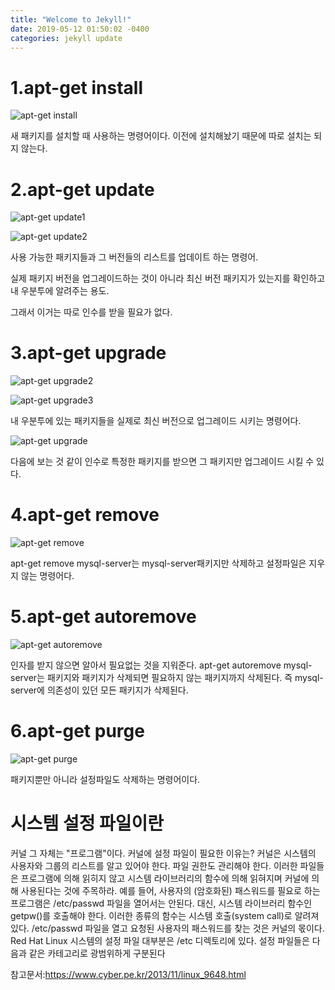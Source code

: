 ```yaml
---
title: "Welcome to Jekyll!"
date: 2019-05-12 01:50:02 -0400
categories: jekyll update
---
```

# 1.apt-get install

![apt-get install](https://user-images.githubusercontent.com/49421197/57180228-90e23c80-6ec1-11e9-986d-62171872e84b.png)

새 패키지를 설치할 때 사용하는 명령어이다. 이전에 설치해놨기 때문에 따로 설치는 되지 않는다.

# 2.apt-get update
![apt-get update1](https://user-images.githubusercontent.com/49421197/57181804-6dc08880-6ed3-11e9-8687-41b1ab69a3de.png)

![apt-get update2](https://user-images.githubusercontent.com/49421197/57181805-6dc08880-6ed3-11e9-8959-95c483fe816d.png)

사용 가능한 패키지들과 그 버전들의 리스트를 업데이트 하는 명령어. 

실제 패키지 버전을 업그레이드하는 것이 아니라 최신 버전 패키지가 있는지를 확인하고 내 우분투에 알려주는 용도.

그래서 이거는 따로 인수를 받을 필요가 없다.


# 3.apt-get upgrade

![apt-get upgrade2](https://user-images.githubusercontent.com/49421197/57181923-96954d80-6ed4-11e9-85bc-a3f94b77fb95.png)

![apt-get upgrade3](https://user-images.githubusercontent.com/49421197/57181925-98f7a780-6ed4-11e9-8673-54af7553f151.png)

내 우분투에 있는 패키지들을 실제로 최신 버전으로 업그레이드 시키는 명령어다.

![apt-get upgrade](https://user-images.githubusercontent.com/49421197/57180240-9fc8ef00-6ec1-11e9-9d9d-0a14751a0c08.png)

다음에 보는 것 같이 인수로 특정한 패키지를 받으면 그 패키지만 업그레이드 시킬 수 있다.

# 4.apt-get remove

![apt-get remove](https://user-images.githubusercontent.com/49421197/57180242-a6576680-6ec1-11e9-9617-18d6ceeb7c79.png)

apt-get remove mysql-server는 mysql-server패키지만 삭제하고 설정파일은 지우지 않는 명령어다.

# 5.apt-get autoremove

![apt-get autoremove](https://user-images.githubusercontent.com/49421197/57180247-ace5de00-6ec1-11e9-8de4-58bcdc1cee36.png)

인자를 받지 않으면 알아서 필요없는 것을 지워준다.
apt-get autoremove mysql-server는 패키지와 패키지가 삭제되면 필요하지 않는 패키지까지 삭제된다.
즉 mysql-server에 의존성이 있던 모든 패키지가 삭제된다.

# 6.apt-get purge

![apt-get purge](https://user-images.githubusercontent.com/49421197/57180252-b4a58280-6ec1-11e9-8d55-90b192ec2622.png)

패키지뿐만 아니라 설정파일도 삭제하는 명령어이다.

# 시스템 설정 파일이란
커널 그 자체는 "프로그램"이다. 커널에 설정 파일이 필요한 이유는? 커널은 시스템의 사용자와 그룹의 리스트를 알고 있어야 한다. 파일 권한도 관리해야 한다. 이러한 파일들은 프로그램에 의해 읽히지 않고 시스템 라이브러리의 함수에 의해 읽혀지며 커널에 의해 사용된다는 것에 주목하라. 예를 들어, 사용자의 (암호화된) 패스워드를 필요로 하는 프로그램은 /etc/passwd 파일을 열어서는 안된다. 대신, 시스템 라이브러리 함수인 getpw()를 호출해야 한다. 이러한 종류의 함수는 시스템 호출(system call)로 알려져 있다. /etc/passwd 파일을 열고 요청된 사용자의 패스워드를 찾는 것은 커널의 몫이다.
Red Hat Linux 시스템의 설정 파일 대부분은 /etc 디렉토리에 있다. 설정 파일들은 다음과 같은 카테고리로 광범위하게 구분된다

참고문서:https://www.cyber.pe.kr/2013/11/linux_9648.html
